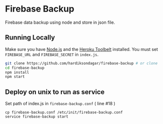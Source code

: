 # Firebase Backup

Firebase data backup using node and store in json file.

## Running Locally

Make sure you have [Node.js](http://nodejs.org/) and the [Heroku Toolbelt](https://toolbelt.heroku.com/) installed.
You must set `FIREBASE_URL` and `FIREBASE_SECRET` in `index.js`.

```sh
git clone https://github.com/hardiksondagar/firebase-backup # or clone your own fork
cd firebase-backup
npm install
npm start
```



## Deploy on unix to run as service 
Set path of index.js in `firebase-backup.conf` ( line #18 )
```
cp firebase-backup.conf /etc/init/firebase-backup.conf
service firebase-backup start
```
